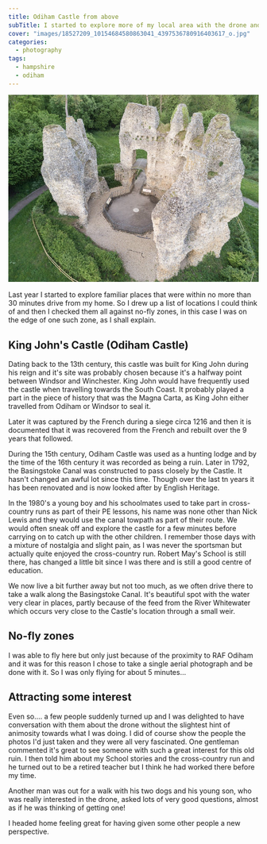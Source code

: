 ```yaml
---
title: Odiham Castle from above
subTitle: I started to explore more of my local area with the drone and found some interesting new perspectives
cover: "images/18527209_10154684580863041_4397536780916403617_o.jpg"
categories:
  - photography
tags:
  - hampshire
  - odiham
---
```

![Carew Castle from the river](images/18527209_10154684580863041_4397536780916403617_o.jpg)

Last year I started to explore familiar places that were within no more than 30 minutes drive from my home. So I drew up a list of locations I could think of and then I checked them all against no-fly zones, in this case I was on the edge of one such zone, as I shall explain.

## King John's Castle (Odiham Castle)

Dating back to the 13th century, this castle was built for King John during his reign and it's site was probably chosen because it's a halfway point between Windsor and Winchester. King John would have frequently used the castle when travelling towards the South Coast. It probably played a part in the piece of history that was the Magna Carta, as King John either travelled from Odiham or Windsor to seal it.

Later it was captured by the French during a siege circa 1216 and then it is documented that it was recovered from the French and rebuilt over the 9 years that followed.

During the 15th century, Odiham Castle was used as a hunting lodge and by the time of the 16th century it was recorded as being a ruin. Later in 1792, the Basingstoke Canal was constructed to pass closely by the Castle. It hasn't changed an awful lot since this time. Though over the last tn years it has been renovated and is now looked after by English Heritage.

In the 1980's a young boy and his schoolmates used to take part in cross-country runs as part of their PE lessons, his name was none other than Nick Lewis and they would use the canal towpath as part of their route. We would often sneak off and explore the castle for a few minutes before carrying on to catch up with the other children. I remember those days with a mixture of nostalgia and slight pain, as I was never the sportsman but actually quite enjoyed the cross-country run. Robert May's School is still there, has changed a little bit since I was there and is still a good centre of education. 

We now live a bit further away but not too much, as we often drive there to take a walk along the Basingstoke Canal. It's beautiful spot with the water very clear in places, partly because of the feed from the River Whitewater which occurs very close to the Castle's location through a small weir.

## No-fly zones

I was able to fly here but only just because of the proximity to RAF Odiham and it was for this reason I chose to take a single aerial photograph and be done with it. So I was only flying for about 5 minutes...

## Attracting some interest

Even so.... a few people suddenly turned up and I was delighted to have conversation with them about the drone without the slightest hint of animosity towards what I was doing. I did of course show the people the photos I'd just taken and they were all very fascinated. One gentleman commented it's great to see someone with such a great interest for this old ruin. I then told him about my School stories and the cross-country run and he turned out to be a retired teacher but I think he had worked there before my time. 

Another man was out for a walk with his two dogs and his young son, who was really interested in the drone, asked lots of very good questions, almost as if he was thinking of getting one!

I headed home feeling great for having given some other people a new perspective.